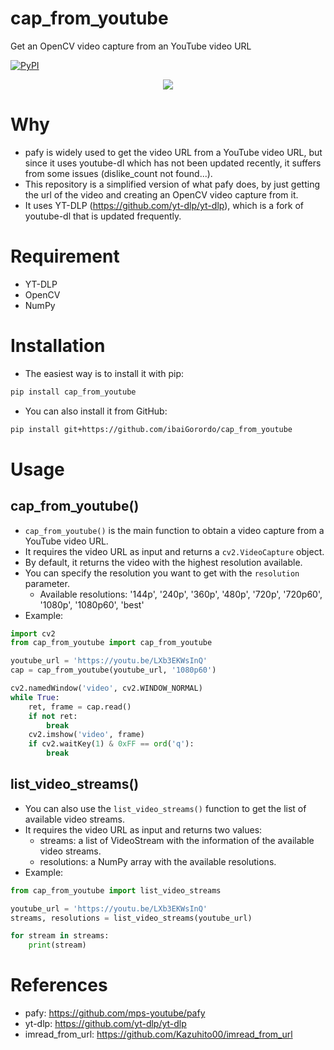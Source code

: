 # cap_from_youtube
 Get an OpenCV video capture from an YouTube video URL

[![PyPI](https://img.shields.io/pypi/v/cap-from-youtube?color=2BAF2B)](https://pypi.org/project/cap-from-youtube/)
<p align="center">
  <img src="https://raw.githubusercontent.com/ibaiGorordo/cap_from_youtube/main/doc/img/cap_from_youtube_logo.png" />
</p>

# Why
- pafy is widely used to get the video URL from a YouTube video URL, but since it uses youtube-dl which has not been updated recently, it suffers from some issues (dislike_count not found...).
- This repository is a simplified version of what pafy does, by just getting the url of the video and creating an OpenCV video capture from it.
- It uses YT-DLP (https://github.com/yt-dlp/yt-dlp), which is a fork of youtube-dl that is updated frequently.

# Requirement
* YT-DLP
* OpenCV
* NumPy
 
# Installation
- The easiest way is to install it with pip:

```bash
pip install cap_from_youtube
```
- You can also install it from GitHub:

```bash
pip install git+https://github.com/ibaiGorordo/cap_from_youtube
```

# Usage

## cap_from_youtube()
- `cap_from_youtube()` is the main function to obtain a video capture from a YouTube video URL. 
- It requires the video URL as input and returns a `cv2.VideoCapture` object.
- By default, it returns the video with the highest resolution available.
- You can specify the resolution you want to get with the `resolution` parameter.
  - Available resolutions: '144p', '240p', '360p', '480p', '720p', '720p60', '1080p', '1080p60', 'best'
- Example:

```python
import cv2
from cap_from_youtube import cap_from_youtube

youtube_url = 'https://youtu.be/LXb3EKWsInQ'
cap = cap_from_youtube(youtube_url, '1080p60')

cv2.namedWindow('video', cv2.WINDOW_NORMAL)
while True:
    ret, frame = cap.read()
    if not ret:
        break
    cv2.imshow('video', frame)
    if cv2.waitKey(1) & 0xFF == ord('q'):
        break
```

## list_video_streams()
- You can also use the `list_video_streams()` function to get the list of available video streams.
- It requires the video URL as input and returns two values: 
  - streams: a list of VideoStream with the information of the available video streams.
  - resolutions: a NumPy array with the available resolutions.
- Example:
```python
from cap_from_youtube import list_video_streams

youtube_url = 'https://youtu.be/LXb3EKWsInQ'
streams, resolutions = list_video_streams(youtube_url)

for stream in streams:
    print(stream)
```
 
# References
- pafy: https://github.com/mps-youtube/pafy
- yt-dlp: https://github.com/yt-dlp/yt-dlp
- imread_from_url: https://github.com/Kazuhito00/imread_from_url
